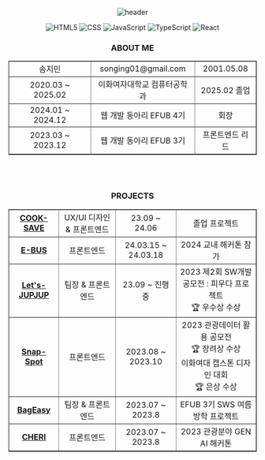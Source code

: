 <div align = "center">
  
![header](https://capsule-render.vercel.app/api?type=waving&color=gradient&customColorList=0&height=200&section=header&text=FE%20Developer,%20songing01&fontSize=50)

![HTML5](https://img.shields.io/badge/html5-%23E34F26.svg?style=for-the-badge&logo=html5&logoColor=white)
![CSS](https://img.shields.io/badge/css-%231572B6.svg?style=for-the-badge&logo=css3&logoColor=white)
![JavaScript](https://img.shields.io/badge/javascript-%23F7DF1E.svg?style=for-the-badge&logo=javascript&logoColor=white)
![TypeScript](https://img.shields.io/badge/typescript-%233178C6.svg?style=for-the-badge&logo=typescript&logoColor=white)
![React](https://img.shields.io/badge/react-%2361DAFB.svg?style=for-the-badge&logo=react&logoColor=white)


### ABOUT ME
 <table border="" cellspacing="0" cellpadding="0" width="100%">
   <tr width="100%">
     <td align="center">송지민</td>
     <td align="center">songing01@gmail.com</td>
     <td align="center">2001.05.08</td>
   </tr>
   <tr width="100%">
     <td align="center">2020.03 ~ 2025.02</td>
     <td align="center">이화여자대학교 컴퓨터공학과</td>
     <td align="center">2025.02 졸업</td>
   </tr>
     <tr width="100%">
     <td align="center">2024.01 ~ 2024.12</td>
     <td align="center">웹 개발 동아리 EFUB 4기</td>
     <td align="center">회장</td>
   </tr>
    <tr width="100%">
     <td align="center">2023.03 ~ 2023.12</td>
     <td align="center">웹 개발 동아리 EFUB 3기</td>
     <td align="center">프론트엔드 리드</td>
   </tr>
 </table>
 
 <br>
<br>

### PROJECTS
 <table border="" cellspacing="0" cellpadding="0" width="100%">
    <tr width="100%">
     <td align="center"><a href="https://github.com/EWHA-CAPSTONE-COOKSAVE/cooksave-front"><b>COOK-SAVE</b></a></td>
     <td align="center">UX/UI 디자인 & 프론트엔드</td>
     <td align="center">23.09 ~ 24.06 </td>
     <td align="center">졸업 프로젝트</td>
   </tr>
    <tr width="100%">
     <td align="center"><a href="https://github.com/E-BUS/CLIENT"><b>E-BUS</b></a></td>
     <td align="center">프론트엔드</td>
     <td align="center">24.03.15 ~ 24.03.18 </td>
     <td align="center">2024 교내 해커톤 참가</td>
   </tr>
   <tr width="100%">
     <td align="center"><a href="https://github.com/Lets-JUPJUP/JUPJUP-Front"><b>Let's-JUPJUP</b></a></td>
     <td align="center">팀장 & 프론트엔드</td>
     <td align="center">23.09 ~ 진행중</td>
     <td align="center">2023 제2회 SW개발 공모전 : 피우다 프로젝트 <br>🏆 우수상 수상</td>
   </tr>
     <tr width="100%">
     <td align="center"><a href="https://github.com/Snap-Spot/SnapSpot-Frontend"><b>Snap-Spot</b></a></td>
     <td align="center">프론트엔드</td>
     <td align="center">2023.08 ~ 2023.10</td>
     <td align="center">2023 관광데이터 활용 공모전<br>🏆 장려상 수상 <br>이화여대 캡스톤 디자인 대회 <br> 🏆 은상 수상</td>
   </tr>
   <tr width="100%">
     <td align="center"><a href="https://github.com/EFUB-SURFERS/BagEasy-front"><b>BagEasy</b></a></td>
     <td align="center">팀장 & 프론트엔드</td>
     <td align="center">2023.07 ~ 2023.8</td>
     <td align="center">EFUB 3기 SWS 여름 방학 프로젝트</td>
   </tr>
    <tr width="100%">
     <td align="center"><a href="https://github.com/songing01/CHERI-FRONT"><b>CHERI</b></a></td>
     <td align="center">프론트엔드</td>
     <td align="center">2023.07 ~ 2023.8</td>
     <td align="center">2023 관광분야 GEN AI 해커톤</td>
   </tr>
 </table>

 </div>
